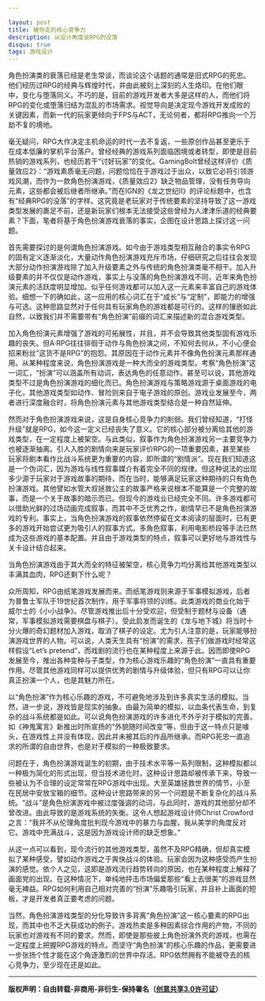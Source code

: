 ```yaml
---

layout: post
title: 被夺走的核心竞争力 
description: 从设计角度谈RPG的没落
disqus: true
tags: 游戏设计
---
```


角色扮演类的衰落已经是老生常谈，而谈论这个话题的通常是旧式RPG的死忠。他们经历过RPG的经典与辉煌时代，并由此被刻上深刻的人生烙印。在他们眼中，变化与堕落同义。不巧的是，目前的游戏开发者大多是这样的人，而他们将RPG的变化或堕落归结为混乱的市场需求。视觉导向是决定现今游戏开发成败的关键因素，而新一代的玩家更倾向于FPS与ACT，无论何者，都将RPG推向一个万劫不复的境地。

毫无疑问，RPG大作决定主机命运的时代一去不复返，一些原创作品甚至更乐于在成本低廉的掌机平台落户。曾经经典的游戏系列面临困境或者转型，即使是目前热销的游戏系列，也经历若干“讨好玩家”的变化。GamingBolt曾经这样评价《质量效应2》：“游戏素质毫无问题，问题恰恰在于游戏过于出众，以致它必将引领游戏风潮，而作为一款角色扮演游戏，《质量效应2》缺乏物品管理，没有任务导向元素，这些都会被后继者所继承。”而在IGN的《龙之世纪Ⅱ》的评论标题中，也含有“经典RPG的没落”的字样。这究竟是老玩家对于传统要素的坚持导致了这一游戏类型发展的裹足不前，还是新玩家们根本无法接受这些曾经为人津津乐道的经典要素？下面，笔者将基于角色扮演游戏衰落的事实，企图在设计思路上探讨这一问题。

首先需要探讨的是何谓角色扮演游戏。如今由于游戏类型相互融合的事实令RPG的固有定义逐渐淡化，大量动作角色扮演游戏充斥市场，仔细研究之后往往会发现大部分动作扮演游戏除了加入升级要素之外与传统的角色扮演类毫不相干。加入升级要素的并不仅仅是动作游戏，事实上与没落的角色扮演游戏不同，近年来角色扮演元素的活跃度明显增加。似乎任何游戏都可以加入这一元素来丰富自己的游戏体验。细想一下的确如此，这一应用的核心词汇在于“成长”与“定制”，即能力的增强与可选。这种思路显然对于任何具有玩家角色的游戏都是可行的。这样的镶嵌如此自然，以致我们并不需要带有“角色扮演”前缀的词汇来描述新的混合游戏类型。

加入角色扮演元素增强了游戏的可拓展性，并且，并不会导致其他类型固有游戏乐趣的丧失。但A·RPG往往徘徊于动作与角色扮演之间，不知何去何从，不小心便会招来粉丝“这货不是RPG”的抱怨。其原因在于动作元素并不像角色扮演元素那样通用。从某种程度来说，角色扮演游戏是一种大而全的游戏类型。考察“角色扮演”这一词汇，“扮演”可以涵盖所有动词，表达角色的任意动作。甚至可以说，其他游戏类型不过是角色扮演游戏的细化而已。角色扮演游戏与策略游戏源于桌面游戏的电子化，其他游戏类型如动作、冒险则来自于电子游戏的原创。游戏业发展至今，两者进行深度融合时，将角色扮演元素与其他游戏类型结合是一种自然延伸。

然而对于角色扮演游戏来说，这是自身核心竞争力的削弱。我们曾经知道，“打怪升级”就是RPG，如今这一定义已经丧失了意义。它的核心部分被分离给其他的游戏类型，在一定程度上被架空。与此类似，叙事作为角色扮演游戏另一主要竞争力也被逐渐抽离。引人入胜的剧情向来是玩家评价RPG的一项重要因素，甚至某些玩家将剧本看作比战斗系统更为重要的内容，即所谓的“剧情派”。现在我们知道这是一个伪词汇，因为游戏与线性叙事媒介有着完全不同的规律。但这种说法的出现多少源于玩家对于游戏故事的期待，而在当时，能够满足玩家这种期待的只有角色扮演游戏。其他譬如水管大叔拯救公主的故事严格来说根本不能算是一个完整的故事，而是一个关于故事的暗示而已。但现今的游戏业已经完全不同。许多游戏都可以借助光鲜的过场动画完成叙事，而其中不乏优秀之作，剧情早已不是角色扮演游戏的专利。事实上，当角色扮演游戏的叙事依然停留在文本阅读的层面时，已有更多的游戏开始尝试更为吸引人的叙事方式。多角色叙事，利用电影桥段等手法已然成为这些游戏的基本配置。并且由于游戏类型的特点，叙事可以更好地与游戏性与关卡设计结合起来。

当角色扮演游戏由于其大而全的特征被架空，核心竞争力均分离给其他游戏类型以丰满其血肉，RPG还剩下什么呢？

众所周知，RPG由纸笔游戏发展而来。而纸笔游戏则来源于军事模拟游戏，后者为普鲁士军队于19世纪首次制作，用于军事将领的训练。此类游戏的商业化始于威尔士的《小小战争》。尽管游戏推出后十分受欢迎，但受制于题材与设备（通常，军事模拟游戏需要棋盘与棋子）。受此启发而诞生的《龙与地下城》将当时十分火爆的奇幻题材加入游戏，取消了棋子的设定。尤为引人注意的是，玩家能够扮演游戏世界的人物。可以说，人类天生具有“扮演”的需求，孩子们做游戏时经常这样假设“Let’s pretend”，而戏剧的流行也在某种程度上来源于此。因而即使RPG发展至今，推出各种变种与子类型，作为核心游戏乐趣的“角色扮演”一直具有重要作用。尽管其他游戏同样可以提供优秀的剧情与升级体验，但只有RPG可以让你真正扮演一个人，也是其魅力所在。

以“角色扮演”作为核心乐趣的游戏，不可避免地涉及到许多真实生活的模拟。当然，进一步说，游戏皆是现实的抽象。由最为简单的模拟，以血条代表生命，到复杂的战斗系统都是如此。可以说角色扮演游戏的许多进化不外乎对于模拟的完善。如《神鬼寓言》新推出时所宣扬的“外貌随时间改变”等，但由于这一特点只是噱头，在游戏性上并没有体现，因此并未被其后的作品所继承。而RPG死忠一直追求的所谓的自由世界，也是对于模拟的一种极致要求。

问题在于，角色扮演游戏诞生的初期，由于技术水平等一系列限制，这种模拟都以一种极为简化的形式出现，但当技术进化时，这种设计思路却被传承下来，导致一些被认为不合理的设定常常在RPG游戏中出现。大至英雄拯救世界的情节，小至在民居中安放宝箱的细节。这种设计思路带来的另一个问题是不断复杂化的战斗系统。“战斗”是角色扮演游戏中被过度强调的动词，与此同时，游戏的其他部分却不曾改进。由此导致的是游戏系统的失衡。这令人想起游戏设计师Christ Crowford之言：“我并不从伦理角度批判现今游戏中的暴力与血腥，我从美学的角度反对它。游戏中充满战斗，这是因为游戏设计师的缺乏想象。”

从这一点可以看到，现今流行的其他游戏类型，虽然不及RPG精确，但却真实模拟了某种感受，譬如动作游戏之于爽快战斗的体验。玩家会因为这种感受而产生扮演的感觉。依个人之见，这即是游戏流行趋势转向的原因，也在某种程度上解释了画面党的出现。在这种情况下，单纯地抨击市场偏爱那些“看上去很美”的游戏显然毫无裨益。RPG如何利用自己相对完善的“扮演”乐趣吸引玩家，并且补上画面的短板，才是开发者真正要考虑的问题。

当然，角色扮演游戏类型的分化导致许多背离“角色扮演”这一核心要素的RPG出现，而其中也不乏大获成功的例子。游戏热卖是多种因素综合作用的产物，不同的玩家也对游戏有不同的要求。然而，即使是那些披上角色扮演外壳的游戏，也需在一定程度上把握RPG游戏的特点。而坚守“角色扮演”的核心乐趣的作品，更需要进一步张扬个性才能在这个角逐激烈的世界中存活。RPG依然拥有不能被夺去的核心竞争力，至少现在还是如此。

---
**版权声明：自由转载-非商用-非衍生-保持署名（[创意共享3.0许可证](https://creativecommons.org/licenses/by-nc-nd/3.0/deed.zh)）**